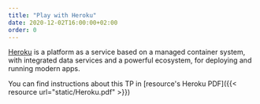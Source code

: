 ```yaml
---
title: "Play with Heroku"
date: 2020-12-02T16:00:00+02:00
order: 0
---
```


[Heroku](https://www.heroku.com/) is a platform as a service based on a managed container system, with integrated data services and a powerful ecosystem, for deploying and running modern apps.

You can find instructions about this TP in [resource's Heroku PDF]({{< resource url="static/Heroku.pdf" >}})